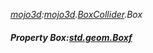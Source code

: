 _[mojo3d](../../modules/mojo3d/mojo3d-module.md):[mojo3d](../../modules/mojo3d/mojo3d-module.md).[BoxCollider](../../modules/mojo3d/mojo3d-boxcollider.md).Box_
##### Property Box:[std.geom.Boxf](../../modules/std/std-geom-boxf.md)
